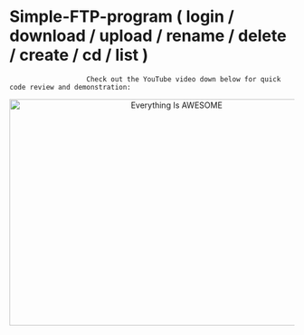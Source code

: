 # Simple-FTP-program ( login / download / upload / rename / delete / create / cd / list )


                       Check out the YouTube video down below for quick code review and demonstration:


<div align="center">
      <a href="https://youtu.be/iBfx60QNiBc">
     <img 
      src="https://img.youtube.com/vi/iBfx60QNiBc/0.jpg" 
      alt="Everything Is AWESOME" 
      height="400" width="575">
      </a>
    </div>
